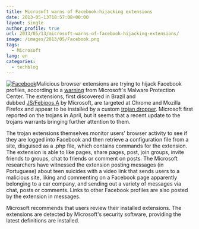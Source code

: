 ```yaml
---
title: Microsoft warns of Facebook-hijacking extensions
date: 2013-05-13T18:57:08+00:00
layout: single
author_profile: true
url: 2013/05/13/microsoft-warns-of-facebook-hijacking-extensions/
image: /images/2013/05/Facebook.png
tags:
  - Microsoft
lang: en
categories: 
  - techblog
---
```

[![Facebook](/images/2013/05/Facebook-300x300.png)](/images/2013/05/Facebook.png)Malicious browser extensions are trying to hijack Facebook profiles, according to a [warning](http://blogs.technet.com/b/mmpc/archive/2013/05/10/browser-extension-hijacks-facebook-profiles.aspx) from Microsoft's Malware Protection Center. The extensions, first discovered in Brazil and dubbed [JS/Febipos.A](http://www.microsoft.com/security/portal/threat/encyclopedia/Entry.aspx?Name=Trojan%3aJS/Febipos.A) by Microsoft, are targeted at Chrome and Mozilla Firefox and appear to be installed by a custom [trojan dropper](http://www.microsoft.com/security/portal/threat/encyclopedia/Entry.aspx?Name=TrojanDropper%3aWin32%2fFebipos.A). Microsoft first reported on the trojans in April, but it seems that a recent update to the trojans warrants bringing further attention to them.

The trojan extensions themselves monitor users' browser activity to see if they are logged into Facebook and then retrieve a configuration file from a site, disguised as a .php file, which contains commands for the extension. The extension is able to like pages, share pages, post, join groups, invite friends to groups, chat to friends or comment on posts. The Microsoft researchers have witnessed the extension posting messages (in Portuguese) about teen suicides with a video link that sends users to a malicious site, liking and commenting on a Facebook page apparently belonging to a car company, and sending out a variety of messages via chat, posts or comments. Links to other Facebook profiles are also posted by the extension in messages.

Microsoft recommends that users review their installed extensions. The extensions are detected by Microsoft's security software, providing the latest definitions are installed.